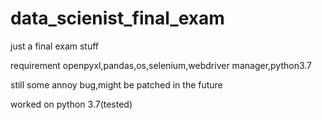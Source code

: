 # data_scienist_final_exam
just a final exam stuff

requirement openpyxl,pandas,os,selenium,webdriver manager,python3.7

still some annoy bug,might be patched in the future

worked on python 3.7(tested)
